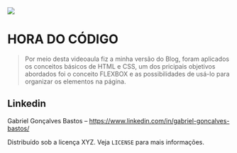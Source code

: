 <img src="./resultado_aula.png">

# HORA DO CÓDIGO
> Por meio desta videoaula fiz a minha versão do Blog, foram aplicados os conceitos básicos de HTML e CSS, um dos pricipais objetivos abordados foi o conceito FLEXBOX e as possibilidades de usá-lo para organizar os elementos na página.

## Linkedin

Gabriel Gonçalves Bastos – https://www.linkedin.com/in/gabriel-goncalves-bastos/

Distribuído sob a licença XYZ. Veja `LICENSE` para mais informações.


